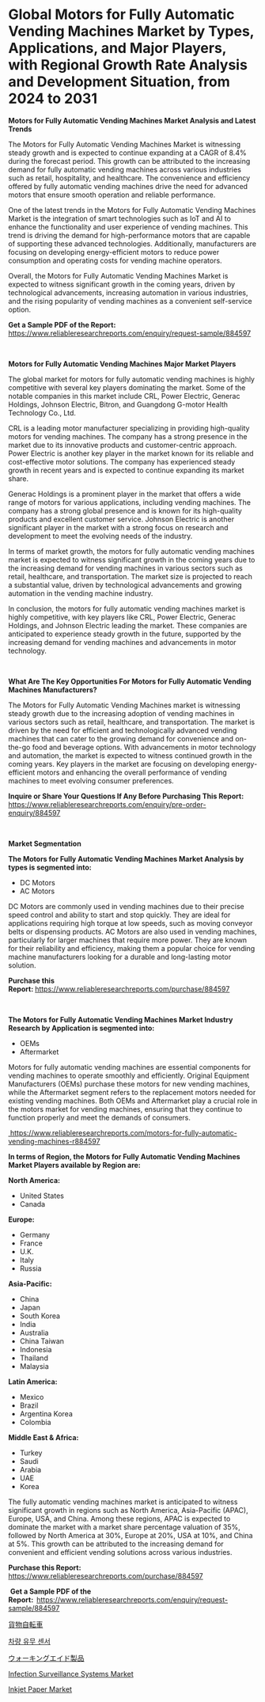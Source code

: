 <p><h1>Global Motors for Fully Automatic Vending Machines Market by Types, Applications, and Major Players, with Regional Growth Rate Analysis and Development Situation, from 2024 to 2031</h1></p><p><strong>Motors for Fully Automatic Vending Machines Market Analysis and Latest Trends</strong></p>
<p><p>The Motors for Fully Automatic Vending Machines Market is witnessing steady growth and is expected to continue expanding at a CAGR of 8.4% during the forecast period. This growth can be attributed to the increasing demand for fully automatic vending machines across various industries such as retail, hospitality, and healthcare. The convenience and efficiency offered by fully automatic vending machines drive the need for advanced motors that ensure smooth operation and reliable performance.</p><p>One of the latest trends in the Motors for Fully Automatic Vending Machines Market is the integration of smart technologies such as IoT and AI to enhance the functionality and user experience of vending machines. This trend is driving the demand for high-performance motors that are capable of supporting these advanced technologies. Additionally, manufacturers are focusing on developing energy-efficient motors to reduce power consumption and operating costs for vending machine operators.</p><p>Overall, the Motors for Fully Automatic Vending Machines Market is expected to witness significant growth in the coming years, driven by technological advancements, increasing automation in various industries, and the rising popularity of vending machines as a convenient self-service option.</p></p>
<p><strong>Get a Sample PDF of the Report:&nbsp;</strong> <a href="https://www.reliableresearchreports.com/enquiry/request-sample/884597">https://www.reliableresearchreports.com/enquiry/request-sample/884597</a></p>
<p>&nbsp;</p>
<p><strong>Motors for Fully Automatic Vending Machines Major Market Players</strong></p>
<p><p>The global market for motors for fully automatic vending machines is highly competitive with several key players dominating the market. Some of the notable companies in this market include CRL, Power Electric, Generac Holdings, Johnson Electric, Bitron, and Guangdong G-motor Health Technology Co., Ltd.</p><p>CRL is a leading motor manufacturer specializing in providing high-quality motors for vending machines. The company has a strong presence in the market due to its innovative products and customer-centric approach. Power Electric is another key player in the market known for its reliable and cost-effective motor solutions. The company has experienced steady growth in recent years and is expected to continue expanding its market share.</p><p>Generac Holdings is a prominent player in the market that offers a wide range of motors for various applications, including vending machines. The company has a strong global presence and is known for its high-quality products and excellent customer service. Johnson Electric is another significant player in the market with a strong focus on research and development to meet the evolving needs of the industry.</p><p>In terms of market growth, the motors for fully automatic vending machines market is expected to witness significant growth in the coming years due to the increasing demand for vending machines in various sectors such as retail, healthcare, and transportation. The market size is projected to reach a substantial value, driven by technological advancements and growing automation in the vending machine industry.</p><p>In conclusion, the motors for fully automatic vending machines market is highly competitive, with key players like CRL, Power Electric, Generac Holdings, and Johnson Electric leading the market. These companies are anticipated to experience steady growth in the future, supported by the increasing demand for vending machines and advancements in motor technology.</p></p>
<p>&nbsp;</p>
<p><strong>What Are The Key Opportunities For Motors for Fully Automatic Vending Machines Manufacturers?</strong></p>
<p><p>The Motors for Fully Automatic Vending Machines market is witnessing steady growth due to the increasing adoption of vending machines in various sectors such as retail, healthcare, and transportation. The market is driven by the need for efficient and technologically advanced vending machines that can cater to the growing demand for convenience and on-the-go food and beverage options. With advancements in motor technology and automation, the market is expected to witness continued growth in the coming years. Key players in the market are focusing on developing energy-efficient motors and enhancing the overall performance of vending machines to meet evolving consumer preferences.</p></p>
<p><strong>Inquire or Share Your Questions If Any Before Purchasing This Report:</strong> <a href="https://www.reliableresearchreports.com/enquiry/pre-order-enquiry/884597">https://www.reliableresearchreports.com/enquiry/pre-order-enquiry/884597</a></p>
<p>&nbsp;</p>
<p><strong>Market Segmentation</strong></p>
<p><strong>The Motors for Fully Automatic Vending Machines Market Analysis by types is segmented into:</strong></p>
<p><ul><li>DC Motors</li><li>AC Motors</li></ul></p>
<p><p>DC Motors are commonly used in vending machines due to their precise speed control and ability to start and stop quickly. They are ideal for applications requiring high torque at low speeds, such as moving conveyor belts or dispensing products. AC Motors are also used in vending machines, particularly for larger machines that require more power. They are known for their reliability and efficiency, making them a popular choice for vending machine manufacturers looking for a durable and long-lasting motor solution.</p></p>
<p><strong>Purchase this Report:&nbsp;</strong><a href="https://www.reliableresearchreports.com/purchase/884597">https://www.reliableresearchreports.com/purchase/884597</a></p>
<p>&nbsp;</p>
<p><strong>The Motors for Fully Automatic Vending Machines Market Industry Research by Application is segmented into:</strong></p>
<p><ul><li>OEMs</li><li>Aftermarket</li></ul></p>
<p><p>Motors for fully automatic vending machines are essential components for vending machines to operate smoothly and efficiently. Original Equipment Manufacturers (OEMs) purchase these motors for new vending machines, while the Aftermarket segment refers to the replacement motors needed for existing vending machines. Both OEMs and Aftermarket play a crucial role in the motors market for vending machines, ensuring that they continue to function properly and meet the demands of consumers.</p></p>
<p><a href="https://www.reliableresearchreports.com/motors-for-fully-automatic-vending-machines-r884597">&nbsp;https://www.reliableresearchreports.com/motors-for-fully-automatic-vending-machines-r884597</a></p>
<p><strong>In terms of Region, the Motors for Fully Automatic Vending Machines Market Players available by Region are:</strong></p>
<p>
    <p> <strong> North America: </strong>
        <ul>
            <li>United States</li>
            <li>Canada</li>
        </ul>
        </p> 
    <p> <strong> Europe: </strong>
        <ul>
            <li>Germany</li>
            <li>France</li>
            <li>U.K.</li>
            <li>Italy</li>
            <li>Russia</li>
        </ul>
        </p> 
    <p> <strong> Asia-Pacific: </strong>
        <ul>
            <li>China</li>
            <li>Japan</li>
            <li>South Korea</li>
            <li>India</li>
            <li>Australia</li>
            <li>China Taiwan</li>
            <li>Indonesia</li>
            <li>Thailand</li>
            <li>Malaysia</li>
        </ul>
        </p> 
    <p> <strong> Latin America: </strong>
        <ul>
            <li>Mexico</li>
            <li>Brazil</li>
            <li>Argentina Korea</li>
            <li>Colombia</li>
        </ul>
        </p> 
    <p> <strong> Middle East & Africa: </strong>
        <ul>
            <li>Turkey</li>
            <li>Saudi</li>
            <li>Arabia</li>
            <li>UAE</li>
            <li>Korea</li>
        </ul>
    </p>
    </p>
<p><p>The fully automatic vending machines market is anticipated to witness significant growth in regions such as North America, Asia-Pacific (APAC), Europe, USA, and China. Among these regions, APAC is expected to dominate the market with a market share percentage valuation of 35%, followed by North America at 30%, Europe at 20%, USA at 10%, and China at 5%. This growth can be attributed to the increasing demand for convenient and efficient vending solutions across various industries.</p></p>
<p><strong>Purchase this Report: </strong><a href="https://www.reliableresearchreports.com/purchase/884597">https://www.reliableresearchreports.com/purchase/884597</a></p>
<p>&nbsp;<strong>Get a Sample PDF of the Report:&nbsp;&nbsp;</strong><a href="https://www.reliableresearchreports.com/enquiry/request-sample/884597">https://www.reliableresearchreports.com/enquiry/request-sample/884597</a></p>
<p><strong></strong></p>
<p><p><a href="https://medium.com/@matteills7854/%E8%B2%A8%E7%89%A9%E8%87%AA%E8%BB%A2%E8%BB%8A%E5%B8%82%E5%A0%B4%E3%81%AE%E3%82%A4%E3%83%B3%E3%82%B5%E3%82%A4%E3%83%88-%E5%B8%82%E5%A0%B4%E3%83%88%E3%83%AC%E3%83%B3%E3%83%89-%E6%88%90%E9%95%B7-2024%E5%B9%B4%E3%81%8B%E3%82%892031%E5%B9%B4%E3%81%BE%E3%81%A7%E3%81%AE%E4%BA%88%E6%B8%AC-be81b9d73636">貨物自転車</a></p><p><a href="https://medium.com/@sybleferry/%EC%9E%90%EB%8F%99%EC%B0%A8-%EC%A1%B4%EC%9E%AC-%EC%84%BC%EC%84%9C-%EC%8B%9C%EC%9E%A5%EC%9D%80-%EC%8B%9C%EC%9E%A5-%EC%A0%90%EC%9C%A0%EC%9C%A8-%EC%8B%9C%EC%9E%A5-%EB%8F%99%ED%96%A5-%EB%B0%8F-%EC%8B%9C%EC%9E%A5-%EC%84%B1%EC%9E%A5%EC%97%90-%EB%8C%80%ED%95%9C-%EC%A0%95%EB%B3%B4%EB%A5%BC-%EC%A0%9C%EA%B3%B5%ED%95%A9%EB%8B%88%EB%8B%A4-b9e73b19ff53">차량 유무 센서</a></p><p><a href="https://medium.com/@samirmayert28/%E6%AD%A9%E8%A1%8C%E8%A3%9C%E5%8A%A9%E5%85%B7%E8%A3%BD%E5%93%81%E3%81%AE%E5%B8%82%E5%A0%B4%E8%AA%BF%E6%9F%BB%E3%83%AC%E3%83%9D%E3%83%BC%E3%83%88-%E3%81%9D%E3%81%AE%E6%AD%B4%E5%8F%B2%E3%81%A82031%E5%B9%B4%E3%81%BE%E3%81%A7%E3%81%AE%E4%BA%88%E6%B8%AC-aaf4d1cf1456">ウォーキングエイド製品</a></p><p><a href="https://medium.com/@obiemante_40648/infection-surveillance-systems-market-insight-market-trends-growth-forecasted-from-2024-to-2031-067bd10d109d">Infection Surveillance Systems Market</a></p><p><a href="https://issuu.com/reportprime-2/docs/inkjet-paper-market-size-2030.pptx">Inkjet Paper Market</a></p></p>